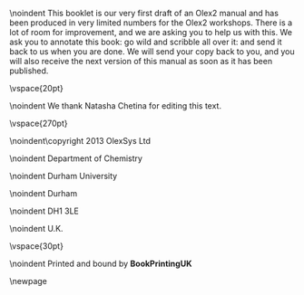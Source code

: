 \noindent This booklet is our very first draft of an Olex2 manual and has been produced in very limited numbers for the Olex2 workshops.
There is a lot of room for improvement, and we are asking you to help us with this. We ask you to annotate this book: go wild and scribble all over it: and send it back to us when you are done.
We will send your copy back to you, and you will also receive the next version of this manual as soon as it has been published.

\vspace{20pt}

\noindent We thank Natasha Chetina for editing this text.


\vspace{270pt}

\noindent\copyright 2013 OlexSys Ltd

\noindent Department of Chemistry

\noindent Durham University

\noindent Durham

\noindent DH1 3LE

\noindent U.K.

\vspace{30pt}


\noindent Printed and bound by **BookPrintingUK**

\newpage